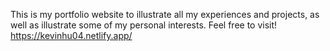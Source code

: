 This is my portfolio website to illustrate all my experiences and projects, as well as illustrate some of my personal interests. Feel free to visit! https://kevinhu04.netlify.app/
